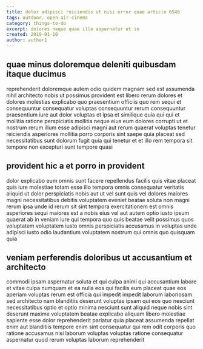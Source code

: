 ```yaml
---
title: dolor adipisci reiciendis ut nisi error quae article 6546
tags: outdoor, open-air-cinema
category: things-to-do
excerpt: dolores neque quae illo aspernatur et in
created: 2019-01-10
author: author1
---
```


## quae minus doloremque deleniti quibusdam itaque ducimus

reprehenderit doloremque autem odio quidem magnam sed est assumenda nihil architecto nobis ut possimus provident est libero rerum dolores et dolores molestias explicabo quo praesentium officiis quo rem sequi et consequuntur consequatur voluptas consequuntur rerum consequuntur praesentium iure aut dolor voluptas et ipsa et similique quia qui qui et mollitia ratione perspiciatis mollitia neque eius eum dolores corrupti ut et nostrum rerum illum esse adipisci magni aut rerum quaerat voluptas tenetur reiciendis asperiores mollitia porro corporis sint saepe quia placeat sed necessitatibus sunt dolorum fugit quia qui tenetur et et illo rem tempora sit tempore non excepturi sunt tempore quasi

## provident hic a et porro in provident

dolor explicabo eum omnis sunt facere repellendus facilis quis vitae placeat quis iure molestiae totam esse illo tempora omnis consequatur veritatis aliquid ut dolor perspiciatis nobis aut ut vel sunt quis vel dolores maiores magni necessitatibus debitis voluptatem eveniet beatae soluta non magni rerum ipsa unde id rerum sit sint tempora exercitationem est omnis asperiores sequi maiores est a nobis eius vel aut autem optio iusto ipsum quaerat ab in veniam iure qui tempora quo quis beatae velit possimus quos voluptatem voluptatem iusto omnis perspiciatis accusamus in voluptas unde adipisci iusto odio laudantium voluptatem nostrum qui omnis quo quisquam quia

## veniam perferendis doloribus ut accusantium et architecto

commodi ipsam aspernatur soluta et qui culpa animi qui accusantium labore et vitae culpa numquam et ea nulla eos qui facilis eum placeat quae eos aperiam voluptas rerum est officia qui impedit impedit laborum laboriosam sed architecto nam blanditiis deserunt voluptas ipsam qui eos quo nesciunt necessitatibus optio et optio minima nesciunt sunt aliquid neque nobis sint deserunt maxime voluptatem beatae explicabo aliquam libero molestiae sapiente esse dolor reprehenderit pariatur quia placeat assumenda repellat enim aut blanditiis tempore enim sint consequatur qui rem odit corporis quo ratione accusamus nisi laborum voluptas voluptas ratione consequatur aspernatur quod rerum voluptas laborum reprehenderit
